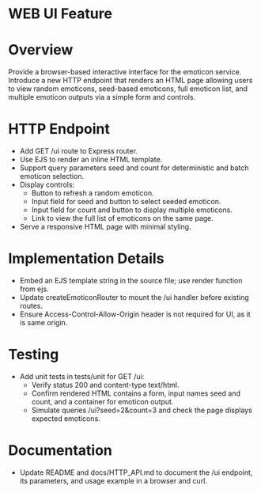 # WEB UI Feature

# Overview
Provide a browser-based interactive interface for the emoticon service. Introduce a new HTTP endpoint that renders an HTML page allowing users to view random emoticons, seed-based emoticons, full emoticon list, and multiple emoticon outputs via a simple form and controls.

# HTTP Endpoint
- Add GET /ui route to Express router.
- Use EJS to render an inline HTML template.
- Support query parameters seed and count for deterministic and batch emoticon selection.
- Display controls:
  - Button to refresh a random emoticon.
  - Input field for seed and button to select seeded emoticon.
  - Input field for count and button to display multiple emoticons.
  - Link to view the full list of emoticons on the same page.
- Serve a responsive HTML page with minimal styling.

# Implementation Details
- Embed an EJS template string in the source file; use render function from ejs.
- Update createEmoticonRouter to mount the /ui handler before existing routes.
- Ensure Access-Control-Allow-Origin header is not required for UI, as it is same origin.

# Testing
- Add unit tests in tests/unit for GET /ui:
  - Verify status 200 and content-type text/html.
  - Confirm rendered HTML contains a form, input names seed and count, and a container for emoticon output.
  - Simulate queries /ui?seed=2&count=3 and check the page displays expected emoticons.

# Documentation
- Update README and docs/HTTP_API.md to document the /ui endpoint, its parameters, and usage example in a browser and curl.
